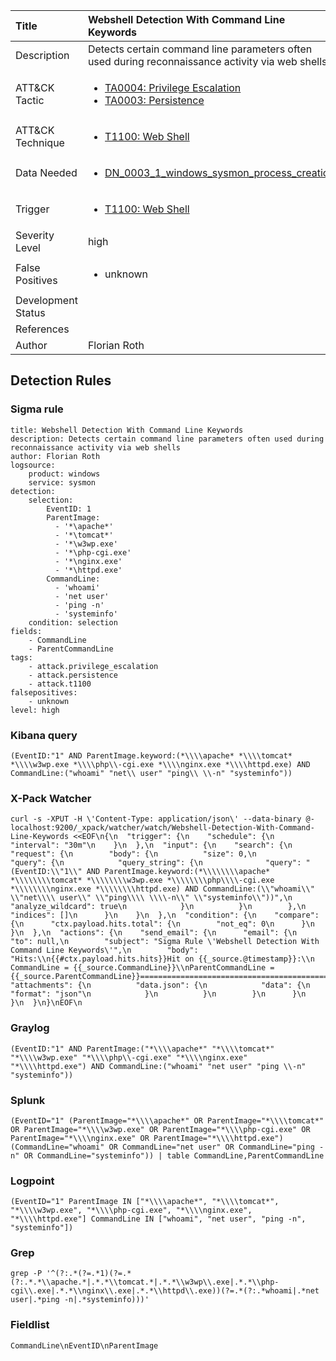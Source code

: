 | Title                | Webshell Detection With Command Line Keywords                                                                                                                                                 |
|:---------------------|:------------------------------------------------------------------------------------------------------------------------------------------------------------|
| Description          | Detects certain command line parameters often used during reconnaissance activity via web shells                                                                                                                                           |
| ATT&amp;CK Tactic    | <ul><li>[TA0004: Privilege Escalation](https://attack.mitre.org/tactics/TA0004)</li><li>[TA0003: Persistence](https://attack.mitre.org/tactics/TA0003)</li></ul>  |
| ATT&amp;CK Technique | <ul><li>[T1100: Web Shell](https://attack.mitre.org/techniques/T1100)</li></ul>                             |
| Data Needed          | <ul><li>[DN_0003_1_windows_sysmon_process_creation](../Data_Needed/DN_0003_1_windows_sysmon_process_creation.md)</li></ul>                                                         |
| Trigger              | <ul><li>[T1100: Web Shell](../Triggers/T1100.md)</li></ul>  |
| Severity Level       | high                                                                                                                                                 |
| False Positives      | <ul><li>unknown</li></ul>                                                                  |
| Development Status   |                                                                                                                                                 |
| References           | <ul></ul>                                                          |
| Author               | Florian Roth                                                                                                                                                |


## Detection Rules

### Sigma rule

```
title: Webshell Detection With Command Line Keywords
description: Detects certain command line parameters often used during reconnaissance activity via web shells
author: Florian Roth
logsource:
    product: windows
    service: sysmon
detection:
    selection:
        EventID: 1
        ParentImage:
          - '*\apache*'
          - '*\tomcat*'
          - '*\w3wp.exe'
          - '*\php-cgi.exe'
          - '*\nginx.exe'
          - '*\httpd.exe'
        CommandLine:
          - 'whoami'
          - 'net user'
          - 'ping -n'
          - 'systeminfo'
    condition: selection
fields:
    - CommandLine
    - ParentCommandLine
tags:
    - attack.privilege_escalation
    - attack.persistence
    - attack.t1100
falsepositives:
    - unknown
level: high

```





### Kibana query

```
(EventID:"1" AND ParentImage.keyword:(*\\\\apache* *\\\\tomcat* *\\\\w3wp.exe *\\\\php\\-cgi.exe *\\\\nginx.exe *\\\\httpd.exe) AND CommandLine:("whoami" "net\\ user" "ping\\ \\-n" "systeminfo"))
```





### X-Pack Watcher

```
curl -s -XPUT -H \'Content-Type: application/json\' --data-binary @- localhost:9200/_xpack/watcher/watch/Webshell-Detection-With-Command-Line-Keywords <<EOF\n{\n  "trigger": {\n    "schedule": {\n      "interval": "30m"\n    }\n  },\n  "input": {\n    "search": {\n      "request": {\n        "body": {\n          "size": 0,\n          "query": {\n            "query_string": {\n              "query": "(EventID:\\"1\\" AND ParentImage.keyword:(*\\\\\\\\apache* *\\\\\\\\tomcat* *\\\\\\\\w3wp.exe *\\\\\\\\php\\\\-cgi.exe *\\\\\\\\nginx.exe *\\\\\\\\httpd.exe) AND CommandLine:(\\"whoami\\" \\"net\\\\ user\\" \\"ping\\\\ \\\\-n\\" \\"systeminfo\\"))",\n              "analyze_wildcard": true\n            }\n          }\n        },\n        "indices": []\n      }\n    }\n  },\n  "condition": {\n    "compare": {\n      "ctx.payload.hits.total": {\n        "not_eq": 0\n      }\n    }\n  },\n  "actions": {\n    "send_email": {\n      "email": {\n        "to": null,\n        "subject": "Sigma Rule \'Webshell Detection With Command Line Keywords\'",\n        "body": "Hits:\\n{{#ctx.payload.hits.hits}}Hit on {{_source.@timestamp}}:\\n      CommandLine = {{_source.CommandLine}}\\nParentCommandLine = {{_source.ParentCommandLine}}================================================================================\\n{{/ctx.payload.hits.hits}}",\n        "attachments": {\n          "data.json": {\n            "data": {\n              "format": "json"\n            }\n          }\n        }\n      }\n    }\n  }\n}\nEOF\n
```





### Graylog

```
(EventID:"1" AND ParentImage:("*\\\\apache*" "*\\\\tomcat*" "*\\\\w3wp.exe" "*\\\\php\\-cgi.exe" "*\\\\nginx.exe" "*\\\\httpd.exe") AND CommandLine:("whoami" "net user" "ping \\-n" "systeminfo"))
```





### Splunk

```
(EventID="1" (ParentImage="*\\\\apache*" OR ParentImage="*\\\\tomcat*" OR ParentImage="*\\\\w3wp.exe" OR ParentImage="*\\\\php-cgi.exe" OR ParentImage="*\\\\nginx.exe" OR ParentImage="*\\\\httpd.exe") (CommandLine="whoami" OR CommandLine="net user" OR CommandLine="ping -n" OR CommandLine="systeminfo")) | table CommandLine,ParentCommandLine
```





### Logpoint

```
(EventID="1" ParentImage IN ["*\\\\apache*", "*\\\\tomcat*", "*\\\\w3wp.exe", "*\\\\php-cgi.exe", "*\\\\nginx.exe", "*\\\\httpd.exe"] CommandLine IN ["whoami", "net user", "ping -n", "systeminfo"])
```





### Grep

```
grep -P '^(?:.*(?=.*1)(?=.*(?:.*.*\\apache.*|.*.*\\tomcat.*|.*.*\\w3wp\\.exe|.*.*\\php-cgi\\.exe|.*.*\\nginx\\.exe|.*.*\\httpd\\.exe))(?=.*(?:.*whoami|.*net user|.*ping -n|.*systeminfo)))'
```





### Fieldlist

```
CommandLine\nEventID\nParentImage
```

